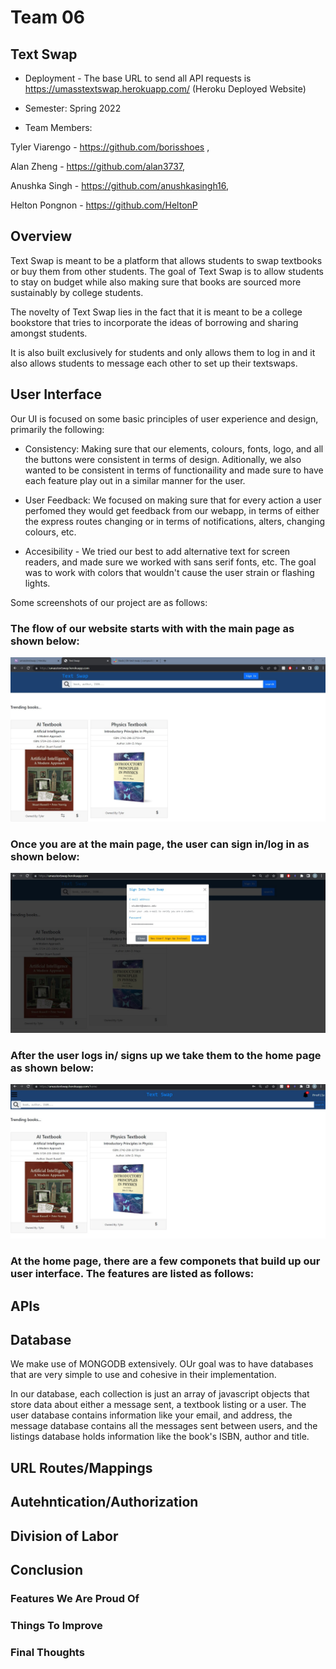 # Team 06
## Text Swap

* Deployment - The base URL to send all API requests is https://umasstextswap.herokuapp.com/ (Heroku Deployed Website)

* Semester: Spring 2022

* Team Members: 

Tyler Viarengo - https://github.com/borisshoes ,

Alan Zheng - https://github.com/alan3737,

Anushka Singh - https://github.com/anushkasingh16,

Helton Pongnon - https://github.com/HeltonP

## Overview

Text Swap is meant to be a platform that allows students to swap textbooks or buy them from other students. The goal of Text Swap is to allow students to stay on budget while also making sure that books are sourced more sustainably by college students.

The novelty of Text Swap lies in the fact that it is meant to be a college bookstore that tries to incorporate the ideas of borrowing and sharing amongst students.

It is also built exclusively for students and only allows them to log in and it also allows students to message each other to set up their textswaps.

## User Interface

Our UI is focused on some basic principles of user experience and design, primarily the following:

* Consistency: Making sure that our elements, colours, fonts, logo, and all the buttons were consistent in terms of design. Aditionally, we also wanted to be consistent in terms of functionaility and made sure to have each feature play out in a similar manner for the user.

* User Feedback: We focused on making sure that for every action a user perfomed they would get feedback from our webapp, in terms of either the express routes changing or in terms of notifications, alters, changing colours, etc. 

* Accesibility - We tried our best to add alternative text for screen readers, and made sure we worked with sans serif fonts, etc. The goal was to work with colors that wouldn't cause the user strain or flashing lights.

Some screenshots of our project are as follows:

### The flow of our website starts with with the **main page** as shown below:

<img src="https://github.com/anushkasingh16/team06/blob/781551953035a2485906535a3017950914ffc0a7/docs/screenshots/index.jpg">

### Once you are at the **main page**, the user can **sign in/log in** as shown below:

<img src="https://github.com/anushkasingh16/team06/blob/781551953035a2485906535a3017950914ffc0a7/docs/screenshots/login.jpg">

### After the user logs in/ signs up we take them to the **home page** as shown below:

<img src="https://github.com/anushkasingh16/team06/blob/781551953035a2485906535a3017950914ffc0a7/docs/screenshots/home.jpg">

### At the **home page**, there are a few componets that build up our user interface. The features are listed as follows:



## APIs

## Database

We make use of MONGODB extensively. OUr goal was to have databases that are very simple to use and cohesive in their implementation. 

In our database, each collection is just an array of javascript objects that store data about either a message sent, a textbook listing or a user. The user database contains information like your email, and address, the message database contains all the messages sent between users, and the listings database holds information like the book's ISBN, author and title.

## URL Routes/Mappings

## Autehntication/Authorization

## Division of Labor

## Conclusion

### Features We Are Proud Of

### Things To Improve

### Final Thoughts
